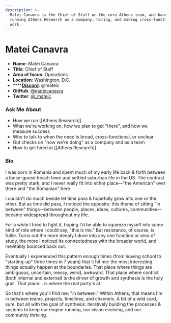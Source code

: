 ```yaml
---
description: >-
  Matei Canavra is the Chief of Staff on the core Athens team, and handles
  running Athens Research as a company, hiring, and making cross-functional
  work.
---
```


# Matei Canavra

* **Name**: Matei Canavra
* **Title**: Chief of Staff
* **Area of focus**: Operations
* **Location**: Washington, D.C.
* \*\*\*\*[**Discord**](https://discord.gg/as9h8yHNfD): @mateic
* **GitHub**: [@mateicanavra](https://github.com/mateicanavra)
* **Twitter**: [@\_mateic](https://twitter.com/_mateic)

### **Ask Me About**

* How we run \[\[Athens Research\]\]
* What we're working on, how we plan to get "there", and how we measure success
* Who to talk to when the need is broad, cross-functional, or unclear
* Gut checks on "how we're doing" as a company and as a team
* How to get hired at \[\[Athens Research\]\]

### **Bio**

I was born in Romania and spent much of my early life back & forth between a loose-goose beach town and settled suburban life in the US. The contrast was pretty stark, and I never really fit into either place—"the American" over there and "the Romanian" here.

I couldn't do much beside let time pass & hopefully grow into one or the other. But as time did pass, I noticed the opposite: this theme of sitting "in between" things—between people, places, ideas, cultures, communities—became widespread throughout my life.

For a while I tried to fight it, hoping I'd be able to squeeze myself into some kind of role where I could say, "this is me." But resistance, of course, is futile. Turns out the more deeply I dove into any one function or area of study, the more I noticed its connectedness with the broader world, and inevitably bounced back out.

Eventually I experienced this pattern enough times \(from leaving school to "starting-up" three times in 7 years\) that it hit me: the most interesting things actually happen at the boundaries. That place where things are ambiguous, uncertain, messy, weird, awkward. That place where conflict \(both internal and external\) is the driver of growth and synthesis is the holy grail. That place... is where the real party's at.

So that's where you'll find me: "in between." Within Athens, that means I'm in between teams, projects, timelines, and channels. A bit of a wild card, sure, but all with the goal of synthesis: iteratively building the processes & systems to keep our engine running, our vision evolving, and our community thriving.

